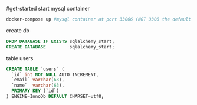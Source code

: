 #get-started
start mysql container
```bash
docker-compose up #mysql container at port 33066 (NOT 3306 the default mysql port)
```

create db
```sql
DROP DATABASE IF EXISTS sqlalchemy_start;
CREATE DATABASE         sqlalchemy_start;
```

table users
```sql
CREATE TABLE `users` (
  `id` int NOT NULL AUTO_INCREMENT,
  `email` varchar(63),
  `name`  varchar(63),
  PRIMARY KEY (`id`)
) ENGINE=InnoDb DEFAULT CHARSET=utf8;
```

